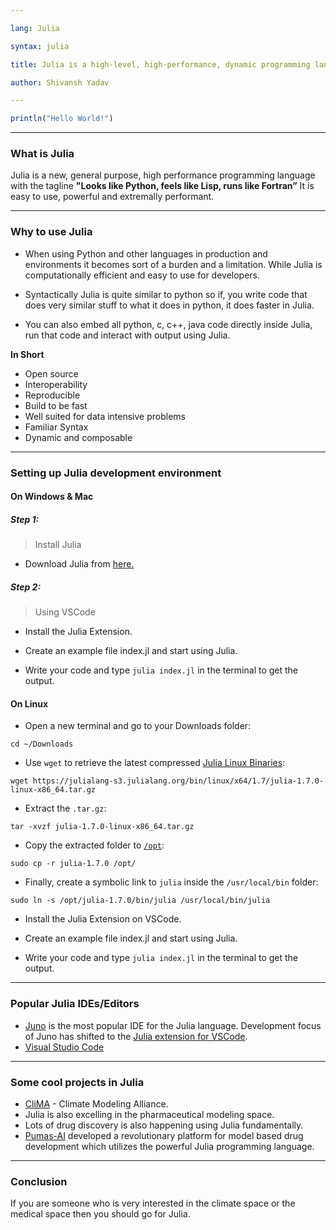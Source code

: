 ```yaml
---

lang: Julia

syntax: julia

title: Julia is a high-level, high-performance, dynamic programming language.

author: Shivansh Yadav

---
```


```julia
println("Hello World!")
```

---

### What is Julia

Julia is a new, general purpose, high performance programming language with the tagline **"Looks like Python, feels like Lisp, runs like Fortran”** It is easy to use, powerful and extremally performant.

---

### Why to use Julia

- When using Python and other languages in production and environments it becomes sort of a burden and a limitation. While Julia is computationally efficient and easy to use for developers.

- Syntactically Julia is quite similar to python so if, you write code that does very similar stuff to what it does in python, it does faster in Julia.

- You can also embed all python, c, c++, java code directly inside Julia, run that code and interact with output using Julia.

**In Short**

- Open source
- Interoperability
- Reproducible
- Build to be fast
- Well suited for data intensive problems
- Familiar Syntax
- Dynamic and composable

---

### Setting up Julia development environment

#### On Windows & Mac

##### Step 1:

> Install Julia 

- Download Julia from [here.](https://julialang.org/downloads/) 

##### Step 2:

> Using VSCode

- Install the Julia Extension.

- Create an example file index.jl and start using Julia.

- Write your code and type `julia index.jl` in the terminal to get the output.

#### On Linux

- Open a new terminal and go to your Downloads folder:

```
cd ~/Downloads
```

- Use `wget` to retrieve the latest compressed [Julia Linux Binaries](https://julialang.org/downloads/):

```
wget https://julialang-s3.julialang.org/bin/linux/x64/1.7/julia-1.7.0-linux-x86_64.tar.gz
```

- Extract the `.tar.gz`:

```
tar -xvzf julia-1.7.0-linux-x86_64.tar.gz
```

- Copy the extracted folder to [`/opt`](https://askubuntu.com/a/34922/292615):

```
sudo cp -r julia-1.7.0 /opt/
```

- Finally, create a symbolic link to `julia` inside the `/usr/local/bin` folder:

```
sudo ln -s /opt/julia-1.7.0/bin/julia /usr/local/bin/julia
```

- Install the Julia Extension on VSCode.

- Create an example file index.jl and start using Julia.

- Write your code and type `julia index.jl` in the terminal to get the output.

---

### Popular Julia IDEs/Editors

- [Juno](https://junolab.org/) is the most popular IDE for the Julia language. Development focus of Juno has shifted to the [Julia extension for VSCode](https://www.julia-vscode.org/).
- [Visual Studio Code](https://code.visualstudio.com/download)

----

### Some cool projects in Julia

- [CliMA](https://clima.caltech.edu/) - Climate Modeling Alliance.
- Julia is also excelling in the pharmaceutical modeling space.
- Lots of drug discovery is also happening using Julia fundamentally.
- [Pumas-AI](https://pumas.ai/) developed a revolutionary platform for model based drug development which utilizes the powerful Julia programming language.

---

### Conclusion

If you are someone who is very interested in the climate space or the medical space then you should go for Julia.
